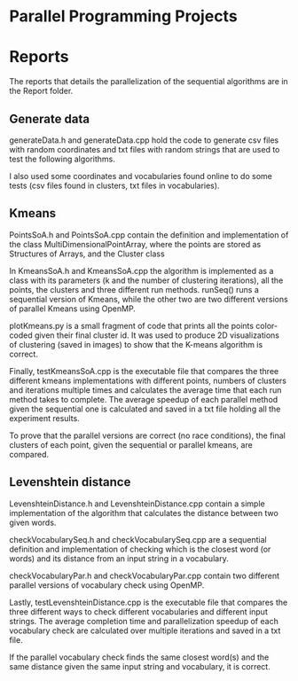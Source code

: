 # Parallel Programming Projects

# Reports
The reports that details the parallelization of the sequential algorithms are in the Report folder.

## Generate data
generateData.h and generateData.cpp hold the code to generate csv files with random coordinates and txt files with random strings that are used to test the following algorithms.

I also used some coordinates and vocabularies found online to do some tests (csv files found in clusters, txt files in vocabularies).

## Kmeans
PointsSoA.h and PointsSoA.cpp contain the definition and implementation of the class
MultiDimensionalPointArray, where the points are
stored as Structures of Arrays, and the Cluster class

In KmeansSoA.h and KmeansSoA.cpp the algorithm is implemented as a class with its parameters (k and the number of clustering iterations), all the points, the clusters and three different run methods.
runSeq() runs a sequential version of Kmeans, while the other two are two different versions of parallel Kmeans using OpenMP.

plotKmeans.py is a small fragment of code that prints all the points color-coded given their final cluster id. It was used to produce 2D visualizations of clustering (saved in images) to show that the K-means algorithm is correct.

Finally, testKmeansSoA.cpp is the executable file that compares the three different kmeans implementations with different points, numbers of clusters and iterations multiple times and calculates the average time that each run method takes to complete.
The average speedup of each parallel method given the sequential one is calculated and saved in a txt file holding all the experiment results.

To prove that the parallel versions are correct (no race conditions), the final clusters of each point, given the sequential or parallel kmeans, are compared.

## Levenshtein distance
LevenshteinDistance.h and LevenshteinDistance.cpp contain a simple implementation of the algorithm that calculates the distance between two given words.

checkVocabularySeq.h and checkVocabularySeq.cpp are a sequential definition and implementation of checking which is the closest word (or words) and its distance from an input string in a vocabulary.

checkVocabularyPar.h and checkVocabularyPar.cpp contain two different parallel versions of vocabulary check using OpenMP.

Lastly, testLevenshteinDistance.cpp is the executable file that compares the three different ways to check different vocabularies and different input strings.
The average completion time and parallelization speedup of each vocabulary check are calculated over multiple iterations and saved in a txt file.

If the parallel vocabulary check finds the same closest word(s) and the same distance given the same input string and vocabulary, it is correct.